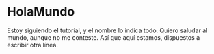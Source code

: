 # HolaMundo
Estoy siguiendo el tutorial, y el nombre lo indica todo. Quiero saludar al mundo, aunque no me conteste.
Así que aquí estamos, dispuestos a escribir otra línea.
